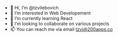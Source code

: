 - 👋 Hi, I’m @tzvilebovich
- 👀 I’m interested in Web Developement
- 🌱 I’m currently learning React
- 💞️ I’m looking to collaborate on various projects
- 📫 You can reach me via email tzvi@200apps.co

<!---
tzvilebovich/tzvilebovich is a ✨ special ✨ repository because its `README.md` (this file) appears on your GitHub profile.
You can click the Preview link to take a look at your changes.
--->
